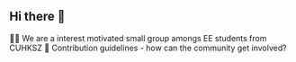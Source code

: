 ## Hi there 👋

<!--

**Here are some ideas to get you started:**
👩‍💻 Our projects are all about Arduino, ESP32, and many other micro controllers
🧙 Remember, you can do mighty things with the power of [Markdown](https://docs.github.com/github/writing-on-github/getting-started-with-writing-and-formatting-on-github/basic-writing-and-formatting-syntax)
-->
🙋‍♀️ We are a interest motivated small group amongs EE students from CUHKSZ 
🌈 Contribution guidelines - how can the community get involved?
